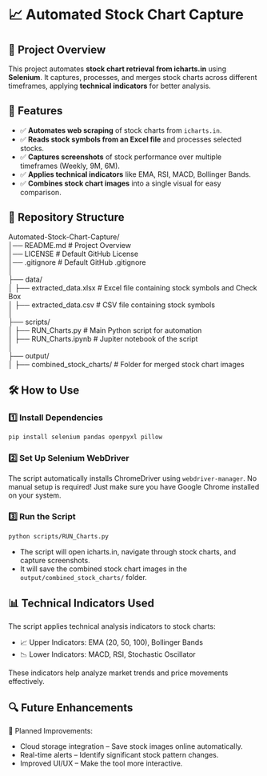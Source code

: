# 📈 Automated Stock Chart Capture  

## 📌 Project Overview  
This project automates **stock chart retrieval from icharts.in** using **Selenium**. It captures, processes, and merges stock charts across different timeframes, applying **technical indicators** for better analysis.  

## 🚀 Features  
- ✅ **Automates web scraping** of stock charts from `icharts.in`.  
- ✅ **Reads stock symbols from an Excel file** and processes selected stocks.  
- ✅ **Captures screenshots** of stock performance over multiple timeframes (Weekly, 9M, 6M).  
- ✅ **Applies technical indicators** like EMA, RSI, MACD, Bollinger Bands.  
- ✅ **Combines stock chart images** into a single visual for easy comparison.  

## 📂 Repository Structure  
Automated-Stock-Chart-Capture/     
│── README.md # Project Overview          
│── LICENSE # Default GitHub License          
│── .gitignore # Default GitHub .gitignore         
│         
├── data/         
│ ├── extracted_data.xlsx # Excel file containing stock symbols and Check Box     
│ ├── extracted_data.csv # CSV file containing stock symbols        
│   
├── scripts/         
│ ├── RUN_Charts.py # Main Python script for automation    
│ ├── RUN_Charts.ipynb # Jupiter notebook of the script    
│   
├── output/         
│ ├── combined_stock_charts/ # Folder for merged stock chart images     


## 🛠️ How to Use  
### **1️⃣ Install Dependencies**  
```bash
pip install selenium pandas openpyxl pillow

```
### 2️⃣ Set Up Selenium WebDriver
The script automatically installs ChromeDriver using `webdriver-manager`.
No manual setup is required! Just make sure you have Google Chrome installed on your system.

### 3️⃣ Run the Script
```bash
python scripts/RUN_Charts.py

```
- The script will open icharts.in, navigate through stock charts, and capture screenshots.
- It will save the combined stock chart images in the `output/combined_stock_charts/` folder.

## 📊 Technical Indicators Used
The script applies technical analysis indicators to stock charts:

- 📈 Upper Indicators: EMA (20, 50, 100), Bollinger Bands
- 📉 Lower Indicators: MACD, RSI, Stochastic Oscillator
  
These indicators help analyze market trends and price movements effectively.

## 🔍 Future Enhancements
🚀 Planned Improvements:
- Cloud storage integration – Save stock images online automatically.
- Real-time alerts – Identify significant stock pattern changes.
- Improved UI/UX – Make the tool more interactive.
